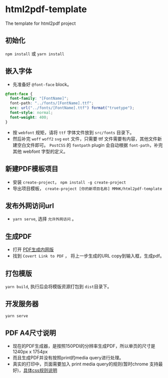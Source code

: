 # html2pdf-template
The template for html2pdf project

## 初始化

`npm install` 或 `yarn install`

## 嵌入字体

- 先准备好 `@font-face` block。
```css
@font-face {
  font-family: "[FontName]";
  font-path: "../fonts/[FontName].ttf";
  src: url("../fonts/[FontName].ttf") format("truetype");
  font-style: normal;
  font-weight: 400;
}
```
- 按 `webfont` 规矩，请将 `ttf` 字体文件放到 `src/fonts` 目录下。
- 然后补完 `woff` `woff2` `svg` `eot` 文件，只需要 ttf 文件需要有内容，其他文件新建空白文件即可。
  `PostCSS` 的 `fontpath` plugin 会自动根据 `font-path`，补完其他 webfont 字型的定义。
  
## 新建PDF模板项目

- 安装 `create-project`， `npm install -g create-project`
- 导出项目模板， `create-project [你的新项目名称] MMHK/html2pdf-template`

## 发布外网访问url

- `yarn serve`, 选择 `允许外网访问` 。

## 生成PDF

- 打开 [PDF生成内网版](http://192.168.33.6:4444/sample/)
- 找到 `Covert Link to PDF` ， 将上一步生成的URL copy到输入框，生成pdf。

## 打包模版

`yarn build`, 执行后会将模版资源打包到 `dist`目录下。

## 开发服务器

```bash
yarn serve
```

## PDF A4尺寸说明

- 现在的PDF生成器，是按照150PDI的分辨率生成PDF，所以单页的尺寸是 1240px x 1754px
- 而且生成PDF并没有按照print的media query进行处理。
- 真实的打印中，页面需要加入 print media query的规则(暂时chrome 支持最好)，[具体css规则说明](http://www.css88.com/archives/4731)

